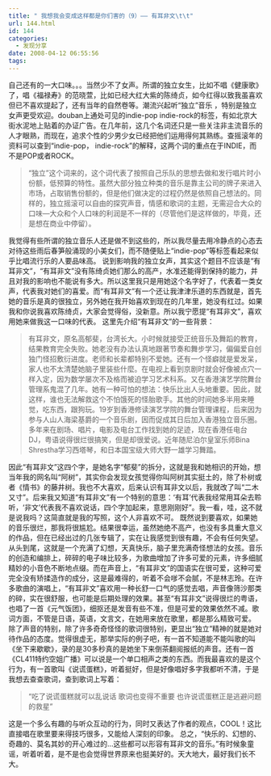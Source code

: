 ```yaml
---
title: " 我想我会变成这样都是你们害的（9）—— 有耳非文\t\t"
url: 144.html
id: 144
categories:
  - 发现分享
date: 2008-04-12 06:55:56
tags:
---
```


自己还有的一大口味。。。当然少不了女声。所谓的独立女生，比如不唱《健康歌》了，唱《福禄寿》的范晓萱，比如已经大红大紫的陈绮贞，如今红得以致我虽喜欢但已不喜欢提起了，还有当年的自然卷等。潮流兴起听“独立”音乐 ，特别是独立女声更受欢迎。douban上通处可见的indie-pop indie-rock的标签，有如北京大街水泥地上贴着的办证广告。在几年前，这几个名词还只是一些关注非主流音乐的人才眼熟，而现在，追求个性的少男少女已经把他们运用得何其熟练。查摇滚年的资料可以查到“indie-pop， indie-rock”的解释，这两个词的重点在于INDIE，而不是POP或者ROCK。

> “独立”这个词来的，这个词代表了按照自己乐队的思想去做和发行唱片时小份额，低预算的特性。虽然大部分独立种类的音乐是靠主公司的牌子来进入市场，占取销售份额的，但是他们做决定的过程仍然是依照自己想法的。同样的，独立摇滚可以自由的探究声音，情感和歌词的主题，无需迎合大众的口味—大众和个人口味的利润是不一样的（尽管他们是这样做的，毕竟，还是想在商业中停留）。

我觉得有些所谓的独立音乐人还是做不到这些的，所以我尽量去用冷静点的心态去对待这些雨后春笋般涌现的小美女们，而不随便贴上“indie-pop”等标签看起来似乎比唱流行乐的人要品味高。 说到影响我的独立女声，其实这个题目不应该是“有耳非文”，“有耳非文”没有陈绮贞她们那么的高产，水准还能得到保持的能力，并且对我的影响也不能说有多大。所以这里我只是用她这个名字好了，代表着一类女声，代表我对她们的喜爱。而“有耳非文”有一个还让我津津乐道的东西就是，首先她的音乐是真的很独立，另外她在我开始喜欢到现在的几年里，她没有红过。如果我和你说我喜欢陈绮贞，大家会觉得俗，没新意。所以我宁愿提“有耳非文”，喜欢用她来做我这一口味的代表。 这里先介绍“有耳非文”的一些背景：

> 有耳非文，原名高郁斐，台湾长大。小时候就接受正统音乐及舞蹈的教育，结果教育完全失败。她老没有办法认真地跟著节奏和舞步学习，偏偏爱自创独门怪招敷衍进度。老师和长辈都特别不爱她。还有一个怪癖就是爱发呆，家人也不太清楚她脑子里装些什麼。在电视上看到京剧时就会好像被点穴一样入定，因为数学屡次不及格而被迫学习艺术科系。又在香港演艺学院舞台管理系鬼混了几年。她有一种可怕的想法：快乐比出人头地重要。因此，就这样，谁也无法解救这个不怕饿死的怪胎歌手。其他的时间她多半用来睡觉，吃东西，跟狗玩。19岁到香港修读演艺学院的舞台管理课程，后来因为参与人山人海梁基爵的一个音乐剧，因而促成其日后加入香港独立音乐圈。多年来在剧场、唱片，电影及电台工作找到她的足迹，现在香港任电台DJ，粤语说得很烂很搞笑，但是却很爱说。近年随尼泊尔皇室乐师Bina Shrestha学习西塔琴，和日本国宝级大师大野一雄学习舞踏。

因此“有耳非文”这四个字，是她名字“郁斐”的拆分，这就是我和她相识的开始，想当年我的网名叫“阿树”，其实你会发现女孩觉得你叫阿树其实挺土的，除了朴树或者《情书》的藤井树。我也不大喜欢，后来认识有耳非文以后，我就改了叫“二木又寸”。后来我又知道“有耳非文”有一个特别的意思：‘有耳’代表我经常用耳朵去聆听，‘非文’代表我不喜欢说话，四个字加起来，意思刚刚好”。我一看，哇，这不就是说我吗？这简直就是我的写照，这个人非喜欢不可。 既然说到要喜欢，如果她的音乐很烂，那我将很尴尬。结果很幸运，虽然她绝不高产，也没有多具重大意义的作品，但在已经出过的几张专辑了，实在让我感觉到很有趣，不会有任何失望。从头到尾，这就是一个充满了幻想，天真快乐，脑子里充满奇怪想法的女孩。音乐的创造和编排上，碎碎的电子味比较多，为歌曲增加了许多可爱的元素，许多细腻精妙的小音色不断地点缀。而在声音上，“有耳非文”的国语实在很可爱，这种可爱完全没有矫揉造作的成分，这是最难得的，听着不会嗲不会腻，不是林志玲。在许多歌曲的演唱上，“有耳非文”喜欢用一种长舒一口气的感觉去唱，声音像筛沙那类的碎，实在很舒服，也可能是后期处理的效果。甚至“有耳非文”说得很烂的粤语，也唱了一首《元气饭团》，细抠还是发音有些不准，但是可爱的效果依然不减。歌词方面，不管是日语，英语，文言文，在她用来放在歌里，都是那么精致可爱。 除了声音的特别，除了许多奇奇怪怪的歌词很特别，更显出“独立”精神的就是她对待作品的态度。觉得很虚无，那举实际的例子吧，有一首不知道能不能叫歌的叫《坐下来歇歇》，录的是30多秒真的是她坐下来倒茶翻阅报纸的声音。还有一首《CL411特约空姐广播》可以说是一个单口相声之类的东西。而我最喜欢的是这个行为，有一首歌叫《说谎蛋糕》，听着挺好，但是好像唱好多字我都听不清，于是我想去查查歌词，查到歌词上写着：

> “吃了说谎蛋糕就可以乱说话 歌词也变得不重要 也许说谎蛋糕正是逃避问题的救星”

这是一个多么有趣的与听众互动的行为，同时又表达了作者的观点，COOL！这比直接唱在歌里要来得技巧很多，又能给人深刻的印象。 总之，“快乐的、幻想的、奇趣的、莫名其妙的开心难过的…这些都可以形容有耳非文的音乐。”有时候象童谣，听着听着，是不是也会觉得世界原来也挺美好的。天大地大，最好我们长不大。